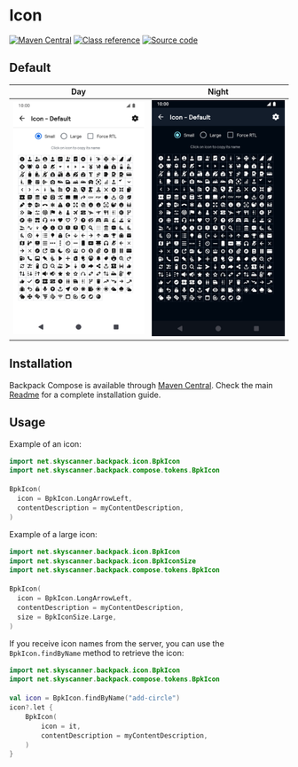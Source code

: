 # Icon

[![Maven Central](https://img.shields.io/maven-central/v/net.skyscanner.backpack/backpack-compose)](https://search.maven.org/artifact/net.skyscanner.backpack/backpack-compose)
[![Class reference](https://img.shields.io/badge/Class%20reference-Android-blue)](https://backpack.github.io/android/backpack-compose/net.skyscanner.backpack.compose.icon)
[![Source code](https://img.shields.io/badge/Source%20code-GitHub-lightgrey)](https://github.com/Skyscanner/backpack-android/tree/main/backpack-compose/src/main/kotlin/net/skyscanner/backpack/compose/icon)

## Default

| Day | Night |
| --- | --- |
| <img src="https://raw.githubusercontent.com/Skyscanner/backpack-android/main/docs/compose/Icon/screenshots/default.png" alt="Icon component" width="375" /> |<img src="https://raw.githubusercontent.com/Skyscanner/backpack-android/main/docs/compose/Icon/screenshots/default_dm.png" alt="Icon component - dark mode" width="375" /> |

## Installation

Backpack Compose is available through [Maven Central](https://search.maven.org/artifact/net.skyscanner.backpack/backpack-compose). Check the main [Readme](https://github.com/skyscanner/backpack-android#installation) for a complete installation guide.

## Usage

Example of an icon:

```Kotlin
import net.skyscanner.backpack.icon.BpkIcon
import net.skyscanner.backpack.compose.tokens.BpkIcon

BpkIcon(
  icon = BpkIcon.LongArrowLeft,
  contentDescription = myContentDescription,
)
```

Example of a large icon:

```Kotlin
import net.skyscanner.backpack.icon.BpkIcon
import net.skyscanner.backpack.icon.BpkIconSize
import net.skyscanner.backpack.compose.tokens.BpkIcon

BpkIcon(
  icon = BpkIcon.LongArrowLeft,
  contentDescription = myContentDescription,
  size = BpkIconSize.Large,
)
```

If you receive icon names from the server, you can use the `BpkIcon.findByName` method to retrieve the icon:

```Kotlin
import net.skyscanner.backpack.icon.BpkIcon
import net.skyscanner.backpack.compose.tokens.BpkIcon

val icon = BpkIcon.findByName("add-circle")
icon?.let {
    BpkIcon(
        icon = it,
        contentDescription = myContentDescription,
    )
}
```
